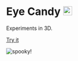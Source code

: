 # Eye Candy <img src="https://brettmcgillis.github.io/eye-candy/favicon.ico" height="24">

Experiments in 3D.

[Try it](https://brettmcgillis.github.io/eye-candy/)

![spooky!](https://brettmcgillis.github.io/eye-candy/screenshot.png)
